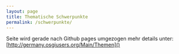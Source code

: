```yaml
---
layout: page
title: Thematische Schwerpunkte
permalink: /schwerpunkte/
---
```


Seite wird gerade nach Github pages umgezogen mehr details unter:
[http://germany.osgiusers.org/Main/Themen]()
